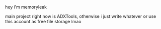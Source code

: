 hey i'm memoryleak

main project right now is ADXTools, otherwise i just write whatever or use this account as free file storage lmao



<!---
Flipleerr/Flipleerr is a ✨ special ✨ repository because its `README.md` (this file) appears on your GitHub profile.
You can click the Preview link to take a look at your changes.
--->
